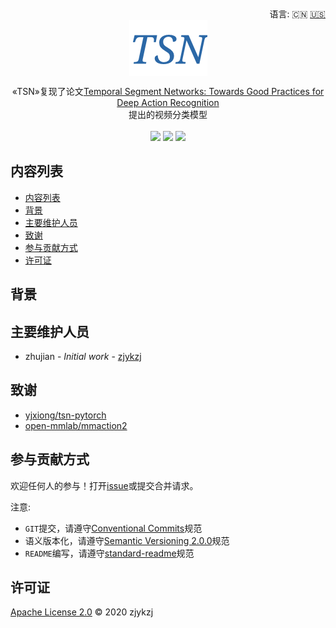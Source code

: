 <div align="right">
  语言:
    🇨🇳
  <a title="英语" href="./README.en.md">🇺🇸</a>
  <!-- <a title="俄语" href="../ru/README.md">🇷🇺</a> -->
</div>

 <div align="center"><a title="" href="https://github.com/ZJCV/TSN"><img align="center" src="./imgs/TSN.png"></a></div>

<p align="center">
  «TSN»复现了论文<a title="" href="https://arxiv.org/abs/1608.00859">Temporal Segment Networks: Towards Good Practices for Deep Action Recognition
</a>
<br>提出的视频分类模型
<br>
<br>
  <a href="https://github.com/RichardLitt/standard-readme"><img src="https://img.shields.io/badge/standard--readme-OK-green.svg?style=flat-square"></a>
  <a href="https://conventionalcommits.org"><img src="https://img.shields.io/badge/Conventional%20Commits-1.0.0-yellow.svg"></a>
  <a href="http://commitizen.github.io/cz-cli/"><img src="https://img.shields.io/badge/commitizen-friendly-brightgreen.svg"></a>
</p>

## 内容列表

- [内容列表](#内容列表)
- [背景](#背景)
- [主要维护人员](#主要维护人员)
- [致谢](#致谢)
- [参与贡献方式](#参与贡献方式)
- [许可证](#许可证)

## 背景

## 主要维护人员

* zhujian - *Initial work* - [zjykzj](https://github.com/zjykzj)

## 致谢

* [yjxiong/tsn-pytorch](https://github.com/yjxiong/tsn-pytorch)
* [open-mmlab/mmaction2](https://github.com/open-mmlab/mmaction2)

## 参与贡献方式

欢迎任何人的参与！打开[issue](https://github.com/zjykzj/TSN/issues)或提交合并请求。

注意:

* `GIT`提交，请遵守[Conventional Commits](https://www.conventionalcommits.org/en/v1.0.0-beta.4/)规范
* 语义版本化，请遵守[Semantic Versioning 2.0.0](https://semver.org)规范
* `README`编写，请遵守[standard-readme](https://github.com/RichardLitt/standard-readme)规范

## 许可证

[Apache License 2.0](LICENSE) © 2020 zjykzj